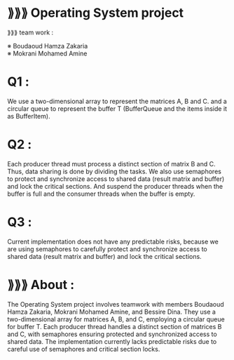 # ⟫⟫⟫ Operating System project
⟫⟫⟫ team work :  
  
  ※ Boudaoud Hamza Zakaria  
  ※ Mokrani Mohamed Amine  

# Q1 :  
We use a two-dimensional array to represent the matrices A, B and C. and a circular queue to represent the buffer T (BufferQueue and the items inside it as BufferItem).  

# Q2 :  
Each producer thread must process a distinct section of matrix B and C. Thus, data sharing is done by dividing the tasks. We also use semaphores to protect and synchronize access to shared data (result matrix and buffer) and lock the critical sections. And suspend the producer threads when the buffer is full and the consumer threads when the buffer is empty.  

# Q3 :  
Current implementation does not have any predictable risks, because we are using semaphores to carefully protect and synchronize access to shared data (result matrix and buffer) and lock the critical sections.  

###  
# ⟫⟫⟫ About :  
The Operating System project involves teamwork with members Boudaoud Hamza Zakaria, Mokrani Mohamed Amine, and Bessire Dina. They use a two-dimensional array for matrices A, B, and C, employing a circular queue for buffer T. Each producer thread handles a distinct section of matrices B and C, with semaphores ensuring protected and synchronized access to shared data. The implementation currently lacks predictable risks due to careful use of semaphores and critical section locks.

